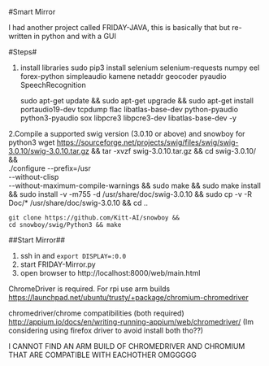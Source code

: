 #Smart Mirror

I had another project called FRIDAY-JAVA, this is basically that but re-written in python and with a GUI

#Steps#
1. install libraries
	sudo pip3 install selenium selenium-requests numpy eel forex-python simpleaudio kamene netaddr geocoder pyaudio SpeechRecognition

	sudo apt-get update &&
	sudo apt-get upgrade &&
	sudo apt-get install portaudio19-dev tcpdump flac libatlas-base-dev python-pyaudio python3-pyaudio sox libpcre3 libpcre3-dev libatlas-base-dev -y

2.Compile a supported swig version (3.0.10 or above) and snowboy for python3
	wget https://sourceforge.net/projects/swig/files/swig/swig-3.0.10/swig-3.0.10.tar.gz &&
	tar -xvzf swig-3.0.10.tar.gz &&
	cd swig-3.0.10/ &&   
	./configure --prefix=/usr                  \
			--without-clisp                    \
			--without-maximum-compile-warnings &&
	sudo make &&
	sudo make install &&
	sudo install -v -m755 -d /usr/share/doc/swig-3.0.10 &&
	sudo cp -v -R Doc/* /usr/share/doc/swig-3.0.10 &&
	cd ..

	git clone https://github.com/Kitt-AI/snowboy &&
	cd snowboy/swig/Python3 && make


##Start Mirror##
1. ssh in and `export DISPLAY=:0.0`
2. start FRIDAY-Mirror.py
3. open browser to http://localhost:8000/web/main.html



ChromeDriver is required. For rpi use arm builds 
https://launchpad.net/ubuntu/trusty/+package/chromium-chromedriver 


chromedriver/chrome compatibilities (both required)
http://appium.io/docs/en/writing-running-appium/web/chromedriver/
(Im considering using firefox driver to avoid install both tho??)

I CANNOT FIND AN ARM BUILD OF CHROMEDRIVER AND CHROMIUM THAT ARE COMPATIBLE WITH EACHOTHER OMGGGGG 